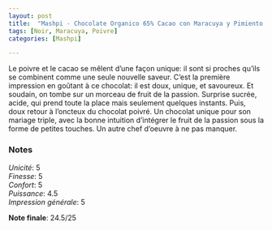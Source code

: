 ```yaml
---
layout: post
title:  "Mashpi - Chocolate Organico 65% Cacao con Maracuya y Pimiento Negro"
tags: [Noir, Maracuya, Poivre] 
categories: [Mashpi]

---
```



Le poivre et le cacao se mêlent d’une façon unique: il sont si proches qu’ils se combinent comme une seule nouvelle saveur. C’est la première impression en goûtant à ce chocolat: il est doux, unique, et savoureux. Et soudain, on tombe sur un morceau de fruit de la passion. Surprise sucrée, acide, qui prend toute la place mais seulement quelques instants. Puis, doux retour à l’oncteux du chocolat poivré.
Un chocolat unique pour son mariage triple, avec la bonne intuition d’intégrer le fruit de la passion sous la forme de petites touches. Un autre chef d’oeuvre à ne pas manquer.


### Notes

_Unicité_: 5  
_Finesse_: 5  
_Confort_: 5  
_Puissance_: 4.5  
_Impression générale_: 5

**Note finale**: 24.5/25